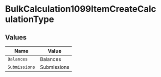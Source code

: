 # BulkCalculation1099ItemCreateCalculationType


## Values

| Name          | Value         |
| ------------- | ------------- |
| `Balances`    | Balances      |
| `Submissions` | Submissions   |